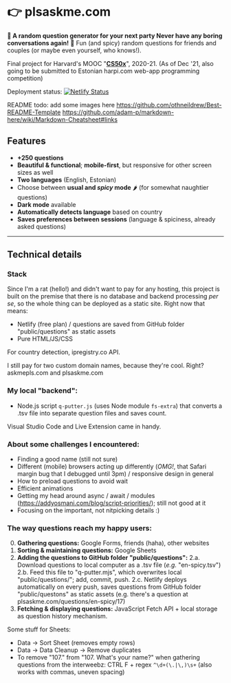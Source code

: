 # 👉 plsaskme.com

**💬 A random question generator for your next party  Never have any boring conversations again!** 🎉
Fun (and spicy) random questions for friends and couples (or maybe even yourself, who knows!).

Final project for Harvard's MOOC "__[CS50x]__", 2020-21.
(As of Dec '21, also going to be submitted to Estonian harpi.com web-app programming competition)

Deployment status:
[![Netlify Status](https://api.netlify.com/api/v1/badges/9c1ee742-e7f5-45a9-b093-d2defe49339c/deploy-status)](https://app.netlify.com/sites/conversee/deploys)

README todo: add some images here
https://github.com/othneildrew/Best-README-Template
https://github.com/adam-p/markdown-here/wiki/Markdown-Cheatsheet#links

## Features
- **+250 questions**
- **Beautiful & functional**; **mobile-first**, but responsive for other screen sizes as well
- **Two languages** (English, Estonian)
- Choose between **usual and *spicy* mode** 🌶 (for somewhat naughtier questions)
- **Dark mode** available
- **Automatically detects language** based on country
- **Saves preferences between sessions** (language & spiciness, already asked questions)
---
## Technical details
### Stack
Since I'm a rat (hello!) and didn't want to pay for any hosting, this project is built on the premise that there is no database and backend processing *per se*, so the whole thing can be deployed as a static site. Right now that means:

- Netlify (free plan) / questions are saved from GitHub folder "public/questions" as static assets
- Pure HTML/JS/CSS

For country detection, ipregistry.co API.

I still pay for two custom domain names, because they're cool. Right? askmepls.com and plsaskme.com

### My local "backend": 
- Node.js script `q-putter.js` (uses Node module `fs-extra`) that converts a .tsv file into separate question files and saves count.

Visual Studio Code and Live Extension came in handy.

### About some challenges I encountered:
- Finding a good name (still not sure)
- Different (mobile) browsers acting up differently (*OMG!*, that Safari margin bug that I debugged until 3pm) / responsive design in general
- How to preload questions to avoid wait
- Efficient animations
- Getting my head around async / await / modules (https://addyosmani.com/blog/script-priorities/); still not good at it
- Focusing on the important, not nitpicking details :)

### The way questions reach my happy users:
0. **Gathering questions:** Google Forms, friends (haha), other websites
1. **Sorting & maintaining questions:** Google Sheets
2. **Adding the questions to GitHub folder "public/questions":**
    2.a. Download questions to local computer as a .tsv file (*e.g.* "en-spicy.tsv")
    2.b. Feed this file to "q-putter.mjs", which overwrites local "public/questions/"; add, commit, push.
    2.c. Netlify deploys automatically on every push, saves questions from GitHub folder "public/questons" as static assets
        (e.g. there's a question at plsaskme.com/questions/en-spicy/17)
3. **Fetching & displaying questions:** JavaScript Fetch API + local storage as question history mechanism.

Some stuff for Sheets:
- Data -> Sort Sheet (removes empty rows)
- Data -> Data Cleanup -> Remove duplicates
- To remove "107." from "107. What's your name?" when gathering questions from the interweebz: 
    CTRL F + regex `^\d+(\.|\,)\s+` (also works with commas, uneven spacing)

[convers.ee]: <https://convers.ee>
[CS50x]: <https://cs50.harvard.edu/x/2021>
[fs-extra]: <https://www.npmjs.com/package/fs-extra>